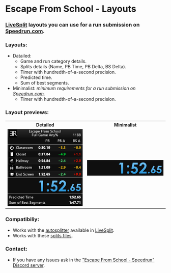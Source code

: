 # Escape From School - Layouts

### **[LiveSplit](https://github.com/LiveSplit) layouts you can use for a run submission on [Speedrun.com](https://www.speedrun.com/escape_from_school).**

### Layouts:
- Datailed:
  - Game and run category details.
  - Splits details (Name, PB Time, PB Delta, BS Delta).
  - Timer with hundredth-of-a-second precision. 
  - Predicted time.
  - Sum of best segments.
- Minimalist: _minimum requirements for a run submission on [Speedrun.com](https://www.speedrun.com/escape_from_school)_.
  - Timer with hundredth-of-a-second precision.

### Layout previews:
<table style="margin-left: auto; margin-right: auto;">
  <tr>
    <th>
      Detailed
    </td>
    <th>
      Minimalist
    </td>
  </tr>
  <tr>
    <td>
      <img src="previews/layout_detailed_preview.png" alt="Detailed"></img>
    </td>
    <td>
      <img src="previews/layout_minimalist_preview.png" alt="Minimalist"></img>
    </td>
  </tr>
</table>

### Compatibiliy:
- Works with the [autosplitter](https://github.com/Zeuba-Speedruns/AutoSplitters/tree/main/Escape%20From%20School) available in [LiveSplit](https://github.com/LiveSplit).
- Works with these [splits files](https://github.com/Zeuba-Speedruns/Splits/tree/main/Escape%20From%20School).

### Contact:
- If you have any issues ask in the ["Escape From School - Speedrun" Discord server](https://discord.gg/PMTxSJWYTs).
